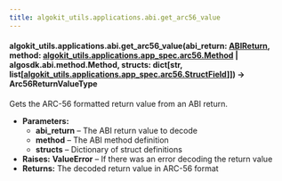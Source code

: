 ```yaml
---
title: algokit_utils.applications.abi.get_arc56_value
---
```


#### algokit_utils.applications.abi.get_arc56_value(abi_return: [ABIReturn](/reference/algokit-utils-py/api/ABIReturn#algokit_utils.applications.abi.ABIReturn), method: [algokit_utils.applications.app_spec.arc56.Method](/reference/algokit-utils-py/api/applications/app_spec/arc56/method/#algokit_utils.applications.app_spec.arc56.Method) | algosdk.abi.method.Method, structs: dict[str, list[[algokit_utils.applications.app_spec.arc56.StructField](/reference/algokit-utils-py/api/applications/app_spec/arc56/structfield/#algokit_utils.applications.app_spec.arc56.StructField)]]) → Arc56ReturnValueType

Gets the ARC-56 formatted return value from an ABI return.

- **Parameters:**
  - **abi_return** – The ABI return value to decode
  - **method** – The ABI method definition
  - **structs** – Dictionary of struct definitions
- **Raises:**
  **ValueError** – If there was an error decoding the return value
- **Returns:**
  The decoded return value in ARC-56 format
